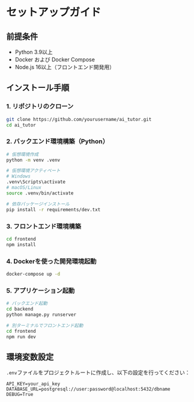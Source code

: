 # セットアップガイド

## 前提条件
- Python 3.9以上
- Docker および Docker Compose
- Node.js 16以上（フロントエンド開発用）

## インストール手順

### 1. リポジトリのクローン
```bash
git clone https://github.com/yourusername/ai_tutor.git
cd ai_tutor
```

### 2. バックエンド環境構築（Python）
```bash
# 仮想環境作成
python -m venv .venv

# 仮想環境アクティベート
# Windows
.venv\Scripts\activate
# macOS/Linux
source .venv/bin/activate

# 依存パッケージインストール
pip install -r requirements/dev.txt
```

### 3. フロントエンド環境構築
```bash
cd frontend
npm install
```

### 4. Dockerを使った開発環境起動
```bash
docker-compose up -d
```

### 5. アプリケーション起動
```bash
# バックエンド起動
cd backend
python manage.py runserver

# 別ターミナルでフロントエンド起動
cd frontend
npm run dev
```

## 環境変数設定
`.env`ファイルをプロジェクトルートに作成し、以下の設定を行ってください：

```
API_KEY=your_api_key
DATABASE_URL=postgresql://user:password@localhost:5432/dbname
DEBUG=True
``` 